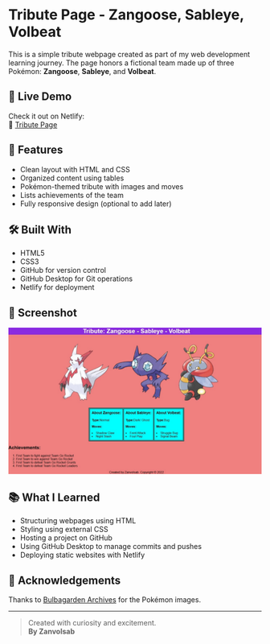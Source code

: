 # Tribute Page - Zangoose, Sableye, Volbeat

This is a simple tribute webpage created as part of my web development learning journey. The page honors a fictional team made up of three Pokémon: **Zangoose**, **Sableye**, and **Volbeat**.

## 🚀 Live Demo

Check it out on Netlify:  
🔗 [Tribute Page](https://tribute-page-zan-vol-sab.netlify.app/) 

## 🧾 Features

- Clean layout with HTML and CSS
- Organized content using tables
- Pokémon-themed tribute with images and moves
- Lists achievements of the team
- Fully responsive design (optional to add later)

## 🛠️ Built With

- HTML5
- CSS3
- GitHub for version control
- GitHub Desktop for Git operations
- Netlify for deployment

## 📸 Screenshot

![Screenshot](Screenshot.jpeg)

## 📚 What I Learned

- Structuring webpages using HTML
- Styling using external CSS
- Hosting a project on GitHub
- Using GitHub Desktop to manage commits and pushes
- Deploying static websites with Netlify

## 🙏 Acknowledgements

Thanks to [Bulbagarden Archives](https://archives.bulbagarden.net) for the Pokémon images.

---

> Created with curiosity and excitement.  
> **By Zanvolsab**
